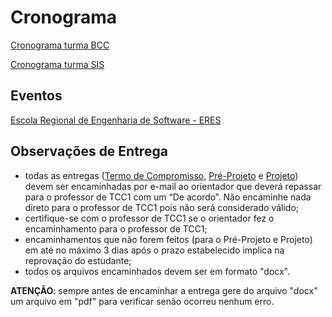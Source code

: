 # Cronograma

[Cronograma turma BCC](cronograma_BCC.md "Cronograma turma BCC")  

[Cronograma turma SIS](cronograma_SIS.md "Cronograma turma SIS")  

## Eventos  

[Escola Regional de Engenharia de Software - ERES](https://eres-sbc-br.github.io/eres2022/ "Escola Regional de Engenharia de Software - ERES")  

<!-- [Semana Acadêmica: BCC e SIS](https://github.com/dalton-reis/disciplinaIpMat/tree/main/SemanaAcademica "Semana Acadêmica: BCC e SIS")  -->
<!-- [SEMINCO: BCC e SIS](<> "SEMINCO: BCC e SIS")  -->

## Observações de Entrega  

- todas as entregas ([Termo de Compromisso](./aula01Anotacoes.md#termo-de-compromisso "Termo de Compromisso"), [Pré-Projeto](./aula02Anotacoes.md#modelos-projetos "Pré-Projeto") e [Projeto](./aula02Anotacoes.md#modelos-projetos "Projeto")) devem ser encaminhadas por e-mail ao orientador que deverá repassar para o professor de TCC1 com um “De acordo”. Não encaminhe nada direto para o professor de TCC1 pois não será considerado válido;  
- certifique-se com o professor de TCC1 se o orientador fez o encaminhamento para o professor de TCC1;  
- encaminhamentos que não forem feitos (para o Pré-Projeto e Projeto) em até no máximo 3 dias após o prazo estabelecido implica na reprovação do estudante;  
- todos os arquivos encaminhados devem ser em formato "docx".  

**ATENÇÃO**: sempre antes de encaminhar a entrega gere do arquivo "docx" um arquivo em "pdf" para verificar senão ocorreu nenhum erro.  
